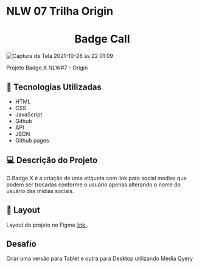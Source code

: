 # NLW 07 Trilha Origin

<h1 align="center">
Badge Call
</h1>


![Captura de Tela 2021-10-28 às 22 01 09](https://user-images.githubusercontent.com/7409421/139356414-f870b2df-9de6-49fd-853f-3c95ace59f7e.png)



Projeto Badge.X  NLW#7 - Origin

## 🚀 Tecnologias Utilizadas


- HTML
- CSS
- JavaScript
- Github
- API
- JSON
- Github pages

## 💻 Descrição do Projeto

O Badge.X é a criação de uma etiqueta com link para social medias que podem ser trocadas conforme o usuário apenas alterando o nome do usuário das mídias sociais.

## 🔖 Layout

Layout do projeto no Figma [ link ](https://www.figma.com/community/file/1031698737363668691).

## Desafio

Criar uma versão para Tablet e outra para Desktop utilizando Media Qyery
